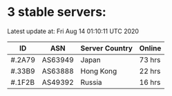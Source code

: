 # 3 stable servers:

Latest update at: Fri Aug 14 01:10:11 UTC 2020

| ID | ASN | Server Country | Online |
| -- | --- | -------------- | ------ |
| #.2A79 | AS63949 | Japan | 73 hrs |
| #.33B9 | AS63888 | Hong Kong | 22 hrs |
| #.1F2B | AS49392 | Russia | 16 hrs |

